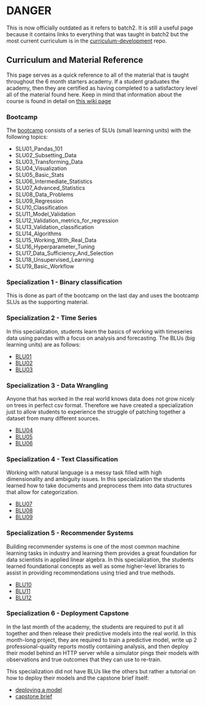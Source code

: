 # DANGER

This is now officially outdated as it refers to batch2. It is still a useful page because it contains links to everything that was taught in batch2 but the most current curriculum is in the [curriculum-development](https://github.com/LDSSA/curriculum-development) repo.

## Curriculum and Material Reference

This page serves as a quick reference to all of the material that is taught throughout the 6 month starters academy. If a student graduates the academy, then they are certified as having completed to a satisfactory level all of the material found here. Keep in mind that information about the course is found in detail on [this wiki page](pages/Starters-Academy-(Course))

### Bootcamp

The [bootcamp](https://github.com/LDSSA/bootcamp) consists of a series of SLUs (small learning units) with the following topics:

- SLU01_Pandas_101
- SLU02_Subsetting_Data
- SLU03_Transforming_Data
- SLU04_Visualization
- SLU05_Basic_Stats
- SLU06_Intermediate_Statistics
- SLU07_Advanced_Statistics
- SLU08_Data_Problems
- SLU09_Regression
- SLU10_Classification
- SLU11_Model_Validation
- SLU12_Validation_metrics_for_regression
- SLU13_Validation_classification
- SLU14_Algorithms
- SLU15_Working_With_Real_Data
- SLU16_Hyperparameter_Tuning
- SLU17_Data_Sufficiency_And_Selection
- SLU18_Unsupervised_Learning
- SLU19_Basic_Workflow

### Specialization 1 - Binary classification

This is done as part of the bootcamp on the last day and uses the bootcamp SLUs as the supporting material.

### Specialization 2 - Time Series

In this specialization, students learn the basics of working with timeseries data using pandas with a focus on analysis and forecasting. The BLUs (big learning units) are as follows:

- [BLU01](https://github.com/LDSSA/batch2-BLU01)
- [BLU02](https://github.com/LDSSA/batch2-BLU02)
- [BLU03](https://github.com/LDSSA/batch2-BLU03)

### Specialization 3 - Data Wrangling

Anyone that has worked in the real world knows data does not grow nicely on trees in perfect csv format. Therefore we have created a specialization just to allow students to experience the struggle of patching together a dataset from many different sources. 

- [BLU04](https://github.com/LDSSA/batch2-BLU04)
- [BLU05](https://github.com/LDSSA/batch2-BLU05)
- [BLU06](https://github.com/LDSSA/batch2-BLU06)

### Specialization 4 - Text Classification

Working with natural language is a messy task filled with high dimensionality and ambiguity issues. In this specialization the students learned how to take documents and preprocess them into data structures that allow for categorization.  

- [BLU07](https://github.com/LDSSA/batch2-BLU07)
- [BLU08](https://github.com/LDSSA/batch2-BLU08)
- [BLU09](https://github.com/LDSSA/batch2-BLU09)

### Specialization 5 - Recommender Systems

Building recommender systems is one of the most common machine learning tasks in industry and learning them provides a great foundation for data scientists in applied linear algebra. In this specialization, the students learned foundational concepts as well as some higher-level libraries to assist in providing recommendations using tried and true methods.

- [BLU10](https://github.com/LDSSA/batch2-BLU10)
- [BLU11](https://github.com/LDSSA/batch2-BLU11)
- [BLU12](https://github.com/LDSSA/batch2-BLU12)

### Specialization 6 - Deployment Capstone

In the last month of the academy, the students are required to put it all together and then release their predictive models into the real world. In this month-long project, they are required to train a predictive model, write up 2 professional-quality reports mostly containing analysis, and then deploy their model behind an HTTP server while a simulator pings their models with observations and true outcomes that they can use to re-train.

This specialization did not have BLUs like the others but rather a tutorial on how to deploy their models and the capstone brief itself:

- [deploying a model](https://github.com/LDSSA/heroku-model-deploy)
- [capstone brief](https://github.com/LDSSA/batch2-capstone)

